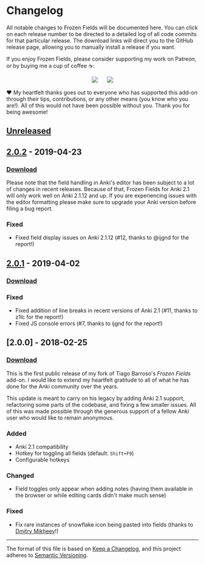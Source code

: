 # Changelog

All notable changes to Frozen Fields will be documented here. You can click on each release number to be directed to a detailed log of all code commits for that particular release. The download links will direct you to the GitHub release page, allowing you to manually install a release if you want.

If you enjoy Frozen Fields, please consider supporting my work on Patreon, or by buying me a cup of coffee :coffee::

<p align="center">
<a href="https://www.patreon.com/glutanimate" rel="nofollow" title="Support me on Patreon 😄"><img src="https://glutanimate.com/logos/patreon_button.svg"></a>      <a href="https://ko-fi.com/X8X0L4YV" rel="nofollow" title="Buy me a coffee 😊"><img src="https://glutanimate.com/logos/kofi_button.svg"></a>
</p>

:heart: My heartfelt thanks goes out to everyone who has supported this add-on through their tips, contributions, or any other means (you know who you are!). All of this would not have been possible without you. Thank you for being awesome!

## [Unreleased]

## [2.0.2] - 2019-04-23

### [Download](https://github.com/glutanimate/frozen-fields/releases/tag/v2.0.2)

Please note that the field handling in Anki's editor has been subject to a lot of changes in recent releases. Because of that, Frozen Fields for Anki 2.1 will only work well on Anki 2.1.12 and up. If you are experiencing issues with the editor formatting please make sure to upgrade your Anki version before filing a bug report.

### Fixed

- Fixed field display issues on Anki 2.1.12 (#12, thanks to @ijgnd for the report!)

## [2.0.1] - 2019-04-02

### [Download](https://github.com/glutanimate/frozen-fields/releases/tag/v2.0.1)

### Fixed

- Fixed addition of line breaks in recent versions of Anki 2.1 (#11, thanks to z1lc for the report!)
- Fixed JS console errors (#7, thanks to ijgnd for the report!)

## [2.0.0] - 2018-02-25

### [Download](https://github.com/glutanimate/frozen-fields/releases/tag/v2.0.0)

This is the first public release of my fork of Tiago Barroso's *Frozen Fields* add-on. I would like to extend my heartfelt gratitude to all of what he has done for the Anki community over the years.

This update is meant to carry on his legacy by adding Anki 2.1 support, refactoring some parts of the codebase, and fixing a few smaller issues. All of this was made possible through the generous support of a fellow Anki user who would like to remain anonymous.

### Added

- Anki 2.1 compatibility
- Hotkey for toggling all fields (default: `Shift+F9`)
- Configurable hotkeys

### Changed

- Field toggles only appear when adding notes (having them available in the browser or while editing cards didn't make much sense)

### Fixed

-  Fix rare instances of snowflake icon being pasted into fields (thanks to [Dmitry Mikheev](https://github.com/ankitest/)!)


[Unreleased]: https://github.com/glutanimate/frozen-fields/compare/v2.0.2...HEAD
[2.0.2]: https://github.com/glutanimate/frozen-fields/compare/v2.0.1...v2.0.2
[2.0.1]: https://github.com/glutanimate/frozen-fields/compare/v2.0.0...v2.0.1

-----

The format of this file is based on [Keep a Changelog](https://keepachangelog.com/en/1.0.0/),
and this project adheres to [Semantic Versioning](https://semver.org/spec/v2.0.0.html).
